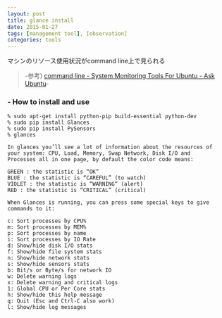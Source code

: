 ```yaml
---
layout: post
title: glance install
date: 2015-01-27
tags: [management tool], [observation]
categories: tools
---
```


マシンのリソース使用状況がcommand line上で見られる


> -参考) [command line - System Monitoring Tools For Ubuntu - Ask Ubuntu](http://askubuntu.com/questions/293426/system-monitoring-tools-for-ubuntu)-


### - How to install and use
	% sudo apt-get install python-pip build-essential python-dev
	% sudo pip install Glances
	% sudo pip install PySensors
	% glances

	In glances you’ll see a lot of information about the resources of
	your system: CPU, Load, Memory, Swap Network, Disk I/O and
	Processes all in one page, by default the color code means:

	GREEN : the statistic is “OK”
	BLUE : the statistic is “CAREFUL” (to watch)
	VIOLET : the statistic is “WARNING” (alert)
	RED : the statistic is “CRITICAL” (critical)

	When Glances is running, you can press some special keys to give
	commands to it:

	c: Sort processes by CPU%
	m: Sort processes by MEM%
	p: Sort processes by name
	i: Sort processes by IO Rate
	d: Show/hide disk I/O stats
	f: Show/hide file system stats
	n: Show/hide network stats
	s: Show/hide sensors stats
	b: Bit/s or Byte/s for network IO
	w: Delete warning logs
	x: Delete warning and critical logs
	1: Global CPU or Per Core stats
	h: Show/hide this help message
	q: Quit (Esc and Ctrl-C also work)
	l: Show/hide log messages
